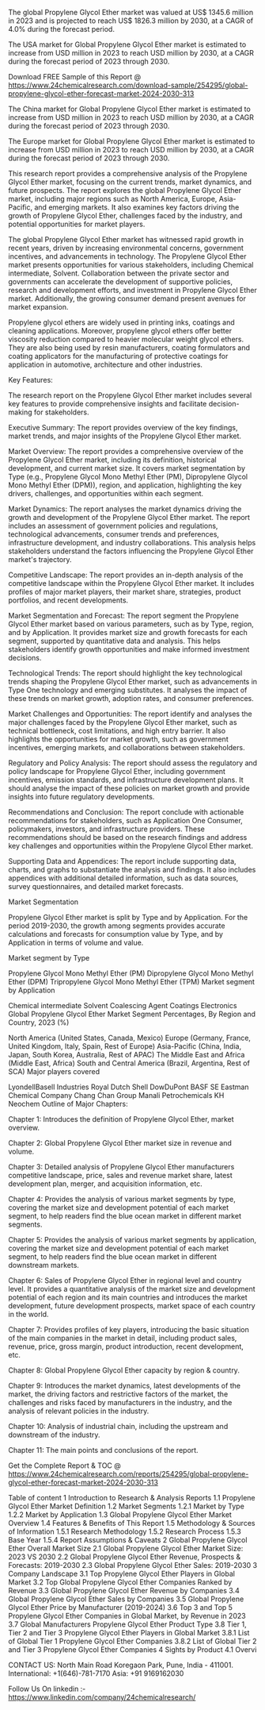 The global Propylene Glycol Ether market was valued at US$ 1345.6 million in 2023 and is projected to reach US$ 1826.3 million by 2030, at a CAGR of 4.0% during the forecast period.

The USA market for Global Propylene Glycol Ether market is estimated to increase from USD million in 2023 to reach USD million by 2030, at a CAGR during the forecast period of 2023 through 2030.

Download FREE Sample of this Report @ https://www.24chemicalresearch.com/download-sample/254295/global-propylene-glycol-ether-forecast-market-2024-2030-313

The China market for Global Propylene Glycol Ether market is estimated to increase from USD million in 2023 to reach USD million by 2030, at a CAGR during the forecast period of 2023 through 2030.

The Europe market for Global Propylene Glycol Ether market is estimated to increase from USD million in 2023 to reach USD million by 2030, at a CAGR during the forecast period of 2023 through 2030.

This research report provides a comprehensive analysis of the Propylene Glycol Ether market, focusing on the current trends, market dynamics, and future prospects. The report explores the global Propylene Glycol Ether market, including major regions such as North America, Europe, Asia-Pacific, and emerging markets. It also examines key factors driving the growth of Propylene Glycol Ether, challenges faced by the industry, and potential opportunities for market players.

The global Propylene Glycol Ether market has witnessed rapid growth in recent years, driven by increasing environmental concerns, government incentives, and advancements in technology. The Propylene Glycol Ether market presents opportunities for various stakeholders, including Chemical intermediate, Solvent. Collaboration between the private sector and governments can accelerate the development of supportive policies, research and development efforts, and investment in Propylene Glycol Ether market. Additionally, the growing consumer demand present avenues for market expansion.

Propylene glycol ethers are widely used in printing inks, coatings and cleaning applications. Moreover, propylene glycol ethers offer better viscosity reduction compared to heavier molecular weight glycol ethers. They are also being used by resin manufacturers, coating formulators and coating applicators for the manufacturing of protective coatings for application in automotive, architecture and other industries.

Key Features:

The research report on the Propylene Glycol Ether market includes several key features to provide comprehensive insights and facilitate decision-making for stakeholders.

Executive Summary: The report provides overview of the key findings, market trends, and major insights of the Propylene Glycol Ether market.

Market Overview: The report provides a comprehensive overview of the Propylene Glycol Ether market, including its definition, historical development, and current market size. It covers market segmentation by Type (e.g., Propylene Glycol Mono Methyl Ether (PM), Dipropylene Glycol Mono Methyl Ether (DPM)), region, and application, highlighting the key drivers, challenges, and opportunities within each segment.

Market Dynamics: The report analyses the market dynamics driving the growth and development of the Propylene Glycol Ether market. The report includes an assessment of government policies and regulations, technological advancements, consumer trends and preferences, infrastructure development, and industry collaborations. This analysis helps stakeholders understand the factors influencing the Propylene Glycol Ether market's trajectory.

Competitive Landscape: The report provides an in-depth analysis of the competitive landscape within the Propylene Glycol Ether market. It includes profiles of major market players, their market share, strategies, product portfolios, and recent developments.

Market Segmentation and Forecast: The report segment the Propylene Glycol Ether market based on various parameters, such as by Type, region, and by Application. It provides market size and growth forecasts for each segment, supported by quantitative data and analysis. This helps stakeholders identify growth opportunities and make informed investment decisions.

Technological Trends: The report should highlight the key technological trends shaping the Propylene Glycol Ether market, such as advancements in Type One technology and emerging substitutes. It analyses the impact of these trends on market growth, adoption rates, and consumer preferences.

Market Challenges and Opportunities: The report identify and analyses the major challenges faced by the Propylene Glycol Ether market, such as technical bottleneck, cost limitations, and high entry barrier. It also highlights the opportunities for market growth, such as government incentives, emerging markets, and collaborations between stakeholders.

Regulatory and Policy Analysis: The report should assess the regulatory and policy landscape for Propylene Glycol Ether, including government incentives, emission standards, and infrastructure development plans. It should analyse the impact of these policies on market growth and provide insights into future regulatory developments.

Recommendations and Conclusion: The report conclude with actionable recommendations for stakeholders, such as Application One Consumer, policymakers, investors, and infrastructure providers. These recommendations should be based on the research findings and address key challenges and opportunities within the Propylene Glycol Ether market.

Supporting Data and Appendices: The report include supporting data, charts, and graphs to substantiate the analysis and findings. It also includes appendices with additional detailed information, such as data sources, survey questionnaires, and detailed market forecasts.

Market Segmentation

Propylene Glycol Ether market is split by Type and by Application. For the period 2019-2030, the growth among segments provides accurate calculations and forecasts for consumption value by Type, and by Application in terms of volume and value.

Market segment by Type

Propylene Glycol Mono Methyl Ether (PM)
Dipropylene Glycol Mono Methyl Ether (DPM)
Tripropylene Glycol Mono Methyl Ether (TPM)
Market segment by Application

Chemical intermediate
Solvent
Coalescing Agent
Coatings
Electronics
Global Propylene Glycol Ether Market Segment Percentages, By Region and Country, 2023 (%)

North America (United States, Canada, Mexico)
Europe (Germany, France, United Kingdom, Italy, Spain, Rest of Europe)
Asia-Pacific (China, India, Japan, South Korea, Australia, Rest of APAC)
The Middle East and Africa (Middle East, Africa)
South and Central America (Brazil, Argentina, Rest of SCA)
Major players covered

LyondellBasell Industries
Royal Dutch Shell
DowDuPont
BASF SE
Eastman Chemical Company
Chang Chan Group
Manali Petrochemicals
KH Neochem
Outline of Major Chapters:

Chapter 1: Introduces the definition of Propylene Glycol Ether, market overview.

Chapter 2: Global Propylene Glycol Ether market size in revenue and volume.

Chapter 3: Detailed analysis of Propylene Glycol Ether manufacturers competitive landscape, price, sales and revenue market share, latest development plan, merger, and acquisition information, etc.

Chapter 4: Provides the analysis of various market segments by type, covering the market size and development potential of each market segment, to help readers find the blue ocean market in different market segments.

Chapter 5: Provides the analysis of various market segments by application, covering the market size and development potential of each market segment, to help readers find the blue ocean market in different downstream markets.

Chapter 6: Sales of Propylene Glycol Ether in regional level and country level. It provides a quantitative analysis of the market size and development potential of each region and its main countries and introduces the market development, future development prospects, market space of each country in the world.

Chapter 7: Provides profiles of key players, introducing the basic situation of the main companies in the market in detail, including product sales, revenue, price, gross margin, product introduction, recent development, etc.

Chapter 8: Global Propylene Glycol Ether capacity by region & country.

Chapter 9: Introduces the market dynamics, latest developments of the market, the driving factors and restrictive factors of the market, the challenges and risks faced by manufacturers in the industry, and the analysis of relevant policies in the industry.

Chapter 10: Analysis of industrial chain, including the upstream and downstream of the industry.

Chapter 11: The main points and conclusions of the report.

Get the Complete Report & TOC @ https://www.24chemicalresearch.com/reports/254295/global-propylene-glycol-ether-forecast-market-2024-2030-313

Table of content
1 Introduction to Research & Analysis Reports
1.1 Propylene Glycol Ether Market Definition
1.2 Market Segments
1.2.1 Market by Type
1.2.2 Market by Application
1.3 Global Propylene Glycol Ether Market Overview
1.4 Features & Benefits of This Report
1.5 Methodology & Sources of Information
1.5.1 Research Methodology
1.5.2 Research Process
1.5.3 Base Year
1.5.4 Report Assumptions & Caveats
2 Global Propylene Glycol Ether Overall Market Size
2.1 Global Propylene Glycol Ether Market Size: 2023 VS 2030
2.2 Global Propylene Glycol Ether Revenue, Prospects & Forecasts: 2019-2030
2.3 Global Propylene Glycol Ether Sales: 2019-2030
3 Company Landscape
3.1 Top Propylene Glycol Ether Players in Global Market
3.2 Top Global Propylene Glycol Ether Companies Ranked by Revenue
3.3 Global Propylene Glycol Ether Revenue by Companies
3.4 Global Propylene Glycol Ether Sales by Companies
3.5 Global Propylene Glycol Ether Price by Manufacturer (2019-2024)
3.6 Top 3 and Top 5 Propylene Glycol Ether Companies in Global Market, by Revenue in 2023
3.7 Global Manufacturers Propylene Glycol Ether Product Type
3.8 Tier 1, Tier 2 and Tier 3 Propylene Glycol Ether Players in Global Market
3.8.1 List of Global Tier 1 Propylene Glycol Ether Companies
3.8.2 List of Global Tier 2 and Tier 3 Propylene Glycol Ether Companies
4 Sights by Product
4.1 Overvi

CONTACT US:
North Main Road Koregaon Park, Pune, India - 411001.
International: +1(646)-781-7170
Asia: +91 9169162030

Follow Us On linkedin :- https://www.linkedin.com/company/24chemicalresearch/
